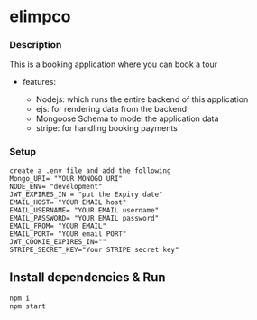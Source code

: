 # elimpco

### Description
This is a booking application where you can book a tour

* features:

   * Nodejs: which runs the entire backend of this application
   * ejs: for rendering data from the backend
   * Mongoose Schema to model the application data
   * stripe: for handling booking payments
   
### Setup

```
create a .env file and add the following
Mongo_URI= "YOUR MONOGO URI"
NODE_ENV= "development"
JWT_EXPIRES_IN = "put the Expiry date"
EMAIL_HOST= "YOUR EMAIL host"
EMAIL_USERNAME= "YOUR EMAIL username"
EMAIL_PASSWORD= "YOUR EMAIL password"
EMAIL_FROM= "YOUR EMAIL"
EMAIL_PORT= "YOUR email PORT"
JWT_COOKIE_EXPIRES_IN=""
STRIPE_SECRET_KEY="Your STRIPE secret key"

```


## Install dependencies & Run
```
npm i
npm start
```
